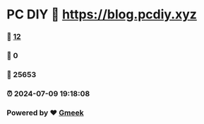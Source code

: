 # PC DIY :link: https://blog.pcdiy.xyz 
### :page_facing_up: [12](https://blog.pcdiy.xyz/tag.html) 
### :speech_balloon: 0 
### :hibiscus: 25653 
### :alarm_clock: 2024-07-09 19:18:08 
### Powered by :heart: [Gmeek](https://github.com/Meekdai/Gmeek)
